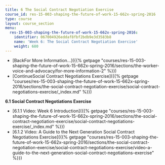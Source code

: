 ```yaml
---
title: 6 The Social Contract Negotiation Exercise
course_id: res-15-003-shaping-the-future-of-work-15-662x-spring-2016
type: course
layout: course_section
menu:
  res-15-003-shaping-the-future-of-work-15-662x-spring-2016:
    identifier: 067004926eddaf8fbf2bdb9e3d3583b8
    name: 'Week 6: The Social Contract Negotiation Exercise'
    weight: 680
---
```

*   [BackFor More Information...]({{% getpage "courses/res-15-003-shaping-the-future-of-work-15-662x-spring-2016/sections/the-worker-voice-and-advocacy/for-more-information-2" %}})
*   [ContinueSocial Contract Negotiations Exercise]({{% getpage "courses/res-15-003-shaping-the-future-of-work-15-662x-spring-2016/sections/the-social-contract-negotiation-exercise/social-contract-negotiations-exercise/_index.md" %}})

**6.1 Social Contract Negotiations Exercise**

*   [6.1.1 Video: Week 6 Introduction]({{% getpage "courses/res-15-003-shaping-the-future-of-work-15-662x-spring-2016/sections/the-social-contract-negotiation-exercise/social-contract-negotiations-exercise/_index.md" %}})
*   [6.1.2 Video: A Guide to the Next Generation Social Contract Negotiations Exercise]({{% getpage "courses/res-15-003-shaping-the-future-of-work-15-662x-spring-2016/sections/the-social-contract-negotiation-exercise/social-contract-negotiations-exercise/video-a-guide-to-the-next-generation-social-contract-negotiations-exercise" %}})